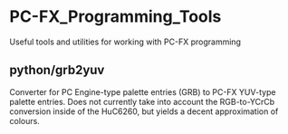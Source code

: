 # PC-FX_Programming_Tools

Useful tools and utilities for working with PC-FX programming

## python/grb2yuv

Converter for PC Engine-type palette entries (GRB) to PC-FX YUV-type
palette entries.  Does not currently take into account the RGB-to-YCrCb
conversion inside of the HuC6260, but yields a decent approximation of
colours.
